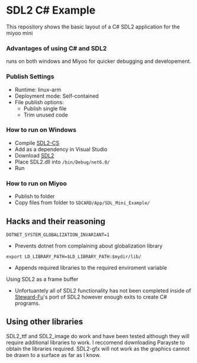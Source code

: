 ﻿# SDL2 C# Example

This repository shows the basic layout of a C# SDL2 application for the miyoo mini

### Advantages of using C# and SDL2

runs on both windows and Miyoo for quicker debugging and developement.

### Publish Settings

- Runtime: linux-arm
- Deployment mode: Self-contained
- File publish options:
  - Publish single file
  - Trim unused code


### How to run on Windows

- Compile [SDL2-CS](https://github.com/flibitijibibo/SDL2-CS)
- Add as a dependency in Visual Studio
- Download [SDL2](https://github.com/libsdl-org/SDL/releases/tag/release-2.24.1)
- Place SDL2.dll into `/bin/Debug/net6.0/`
- Run

### How to run on Miyoo

- Publish to folder
- Copy files from folder to `SDCARD/App/SDL_Mini_Example/`

## Hacks and their reasoning

`DOTNET_SYSTEM_GLOBALIZATION_INVARIANT=1`

- Prevents dotnet from complaining about globalization library

`export LD_LIBRARY_PATH=$LD_LIBRARY_PATH:$mydir/lib/`

- Appends required libraries to the required enviroment variable

Using SDL2 as a frame buffer

- Unfortuantely all of SDL2 functionality has not been completed inside of [Steward-Fu](https://steward-fu.github.io/website/index.htm)'s port of SDL2 however enough exits to create C# programs.

## Using other libraries

SDL2_ttf and SDL2_image do work and have been tested although they will require additional libraries to work. I reccomend downloading Parayste to obtain the libraries required. SDL2-gfx will not work as the graphics cannot be drawn to a surface as far as I know.
